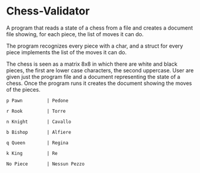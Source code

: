 # Chess-Validator
A program that reads a state of a chess from a file and creates a document file showing, for each piece, the list of moves it can do.

The program recognizes every piece with a char, and a struct for every piece implements the list of the moves it can do.

The chess is seen as a matrix 8x8 in which there are white and black pieces, the first are lower case characters, the second uppercase. User are given just the program file and a document representing the state of a chess. Once the program runs it creates the document showing the moves of the pieces.


    p Pawn         | Pedone

    r Rook         | Torre

    n Knight       | Cavallo

    b Bishop       | Alfiere

    q Queen        | Regina

    k King         | Re

    No Piece       | Nessun Pezzo
